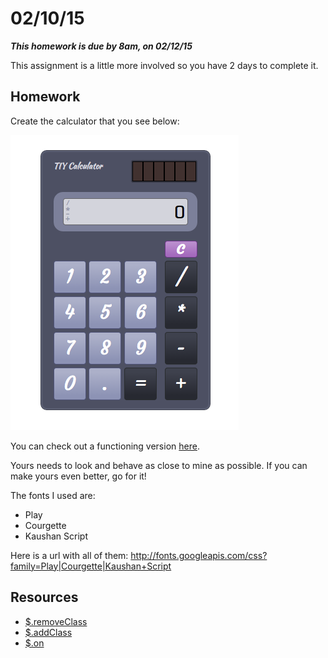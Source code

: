 # 02/10/15

___This homework is due by 8am, on 02/12/15___

This assignment is a little more involved so you have 2 days to complete it.

## Homework

Create the calculator that you see below:

![](./_meta/screenshot.png)

You can check out a functioning version [here](http://s.codepen.io/jisaacks/debug/gbXvre).

Yours needs to look and behave as close to mine as possible. If you can make yours even better, go for it!

The fonts I used are:

  * Play
  * Courgette
  * Kaushan Script

Here is a url with all of them: http://fonts.googleapis.com/css?family=Play|Courgette|Kaushan+Script

## Resources

* [$.removeClass](http://api.jquery.com/addclass/)
* [$.addClass](http://api.jquery.com/removeclass/)
* [$.on](http://api.jquery.com/on/)

